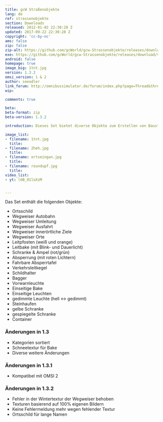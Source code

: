 ```yaml
---
title: gcW Straßenobjekte
lang: de
ref: strassenobjekte
section: Downloads
released: 2012-01-02 22:30:28 Z
updated: 2017-09-22 22:30:28 Z
copyright: 'cc-by-nc'
ams: false
zip: false
zip-alt: https://github.com/gcWorld/gcw-Strassenobjekte/releases/download/v1.3.2/gcW.Strassenobjekte.1.3.2.zip
exe: https://github.com/gcWorld/gcw-Strassenobjekte/releases/download/v1.3.2/gcW.Strassenobjekte.1.3.2.exe
android: false
homepage: true
image_big: 1tnt.jpg
version: 1.3.2
omsi_version: 1 & 2
author: seeadler
link_forum: http://omnibussimulator.de/forum/index.php?page=Thread&threadID=1161
wip:

comments: true

beta:
beta-format: zip
beta-version: 1.3.2

introduction: Dieses Set bietet diverse Objekte zum Erstellen von Baustellen in OMSI.

image_list:
- filename: 1tnt.jpg
  title:
- filename: 2heh.jpg
  title:
- filename: ortseingan.jpg
  title:
- filename: roundupf.jpg
  title:
video_list:
- yt: l6B_O1loXzM


---
```


Das Set enthält die folgenden Objekte:

- Ortsschild
- Wegweiser Autobahn
- Wegweiser Umleitung
- Wegweiser Ausfahrt
- Wegweiser innerörtliche Ziele
- Wegweiser Orte
- Leitpfosten (weiß und orange)
- Leitbake (mit Blink- und Dauerlicht)
- Schranke & Ampel (rot/grün)
- Absperrung (mit roten Lichtern)
- Fahrbare Absperrtafel
- Verkehrsleitkegel
- Schildhalter
- Bagger
- Vorwarnleuchte
- Einseitige Bake
- Einseitige Leuchten
- gedimmte Leuchte (hell <-> gedimmt)
- Steinhaufen
- gelbe Schranke
- gespiegelte Schranke
- Container

<div class="bg bg-success" markdown="block">

### Änderungen in 1.3

- Kategorien sortiert
- Schneetextur für Bake
- Diverse weitere Änderungen

### Änderungen in 1.3.1

- Kompatibel mit OMSI 2

### Änderungen in 1.3.2

- Fehler in der Wintertextur der Wegweiser behoben
- Texturen basierend auf 100% eigenen Bildern
- Keine Fehlermeldung mehr wegen fehlender Textur
- Ortsschild für lange Namen

</div>
